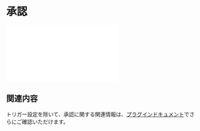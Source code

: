 # 承認

<PluginInfo commercial="true" name="workflow-approval" link="/handbook/workflow-approval"></PluginInfo>

<embed src="../../workflow-approval/trigger.md#L3-L999"></embed>

## 関連内容

トリガー設定を除いて、承認に関する関連情報は、[プラグインドキュメント](../../workflow-approval/index.md)でさらにご確認いただけます。

